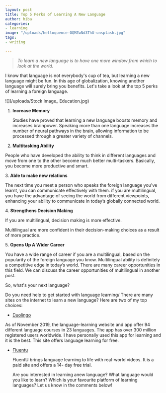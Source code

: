 ```yaml
---
layout: post
title: Top 5 Perks of Learning A New Language
author: hiba
categories:
- learning
image: "/uploads/helloquence-OQMZwNd3ThU-unsplash.jpg"
tags:
- writing

---
```

> _To learn a new language is to have one more window from which to look at the world._

I know that language is not everybody's cup of tea, but learning a new language might be fun. In this age of globalization, knowing another language will surely bring you benefits. Let's take a look at the top 5 perks of learning a foreign language.

![](/uploads/Stock Image_ Education.jpg)

1. **Increase Memory**

   Studies have proved that learning a new language boosts memory and increases brainpower. Speaking more than one language increases the number of neural pathways in the brain, allowing information to be processed through a greater variety of channels.
2. **Multitasking Ability**

People who have developed the ability to think in different languages and move from one to the other become much better multi-taskers. Basically, you become more productive and smart.

3\. **Able to make new relations**

The next time you meet a person who speaks the foreign language you've learnt, you can communicate effectively with them. if you are multilingual, you have the advantage of seeing the world from different viewpoints, enhancing your ability to communicate in today’s globally connected world.

4\. **Strengthens Decision Making**

If you are multilingual, decision making is more effective.

Multilingual are more confident in their decision-making choices as a result of more practice.

5\. **Opens Up A Wider Career**

You have a wide range of career if you are a multilingual, based on the popularity of the foreign language you know. Multilingual ability is definitely a competitive edge in today’s world. There are many career opportunities in this field. We can discuss the career opportunities of multilingual in another post.

So, what's your next language?

Do you need help to get started with language learning/ There are many sites on the internet to learn a new language? Here are two of my top choices:

* [Duolingo](https://www.duolingo.com/ "duolingo")

As of November 2019, the language-learning website and app offer 94 different language courses in 23 languages. The app has over 300 million registered users worldwide. I have personally used this app for learning and it is the best. This site offers language learning for free.

* [Fluentu](https://www.fluentu.com/ "fluentu")

  FluentU brings language learning to life with real-world videos. It is a paid site and offers a 14- day free trial.

  Are you interested in learning anew language? What language would you like to learn? Which is your favourite platform of learning languages? Let us know in the comments below!